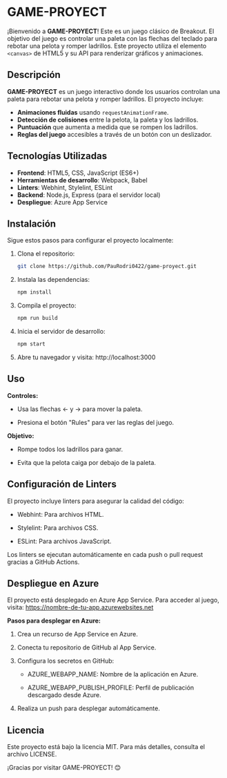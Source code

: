 # GAME-PROYECT

¡Bienvenido a **GAME-PROYECT**! Este es un juego clásico de Breakout. El objetivo del juego es controlar una paleta con las flechas del teclado para rebotar una pelota y romper ladrillos. Este proyecto utiliza el elemento `<canvas>` de HTML5 y su API para renderizar gráficos y animaciones.


## Descripción

**GAME-PROYECT** es un juego interactivo donde los usuarios controlan una paleta para rebotar una pelota y romper ladrillos. El proyecto incluye:

- **Animaciones fluidas** usando `requestAnimationFrame`.
- **Detección de colisiones** entre la pelota, la paleta y los ladrillos.
- **Puntuación** que aumenta a medida que se rompen los ladrillos.
- **Reglas del juego** accesibles a través de un botón con un deslizador.


## Tecnologías Utilizadas

- **Frontend**: HTML5, CSS, JavaScript (ES6+)
- **Herramientas de desarrollo**: Webpack, Babel
- **Linters**: Webhint, Stylelint, ESLint
- **Backend**: Node.js, Express (para el servidor local)
- **Despliegue**: Azure App Service

## Instalación

Sigue estos pasos para configurar el proyecto localmente:

1. Clona el repositorio:
   ```bash
   git clone https://github.com/PauRodri0422/game-proyect.git
2. Instala las dependencias:
    ```bash
    npm install
3. Compila el proyecto:
    ```bash
    npm run build
4. Inicia el servidor de desarrollo:
    ```bash
    npm start
5. Abre tu navegador y visita:
    http://localhost:3000

## Uso
**Controles:**

- Usa las flechas ← y → para mover la paleta.

- Presiona el botón "Rules" para ver las reglas del juego.

**Objetivo:**

- Rompe todos los ladrillos para ganar.

- Evita que la pelota caiga por debajo de la paleta.

## Configuración de Linters
El proyecto incluye linters para asegurar la calidad del código:
- Webhint: Para archivos HTML.

- Stylelint: Para archivos CSS.

- ESLint: Para archivos JavaScript.

Los linters se ejecutan automáticamente en cada push o pull request gracias a GitHub Actions.

## Despliegue en Azure
El proyecto está desplegado en Azure App Service. Para acceder al juego, visita:
https://nombre-de-tu-app.azurewebsites.net

**Pasos para desplegar en Azure:**
1. Crea un recurso de App Service en Azure.

2. Conecta tu repositorio de GitHub al App Service.

3. Configura los secretos en GitHub:

    - AZURE_WEBAPP_NAME: Nombre de la aplicación en Azure.

    - AZURE_WEBAPP_PUBLISH_PROFILE: Perfil de publicación descargado desde Azure.

4. Realiza un push para desplegar automáticamente.

## Licencia
Este proyecto está bajo la licencia MIT. Para más detalles, consulta el archivo LICENSE.

¡Gracias por visitar GAME-PROYECT! 😊
